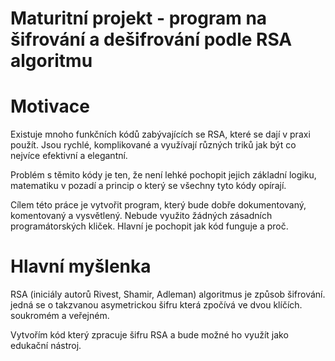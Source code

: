 # Maturitní projekt - program na šifrování a dešifrování podle RSA algoritmu

# Motivace
Existuje mnoho funkčních kódů zabývajících se RSA, které se dají v praxi použít. Jsou rychlé, komplikované a využívají různých triků jak být co nejvíce efektivní a elegantní. 

Problém s těmito kódy je ten, že není lehké pochopit jejich základní logiku, matematiku v pozadí a princip o který se všechny tyto kódy opírají. 

Cílem této práce je vytvořit program, který bude dobře dokumentovaný, komentovaný a vysvětlený. Nebude využito žádných zásadních programátorských kliček. Hlavní je pochopit jak kód funguje a proč.

# Hlavní myšlenka
RSA (iniciály autorů Rivest, Shamir, Adleman) algoritmus je způsob šifrování. jedná se o takzvanou asymetrickou šifru která zpočívá ve dvou klíčích. soukromém a veřejném.

Vytvořím kód který zpracuje šifru RSA a bude možné ho využít jako edukační nástroj.
